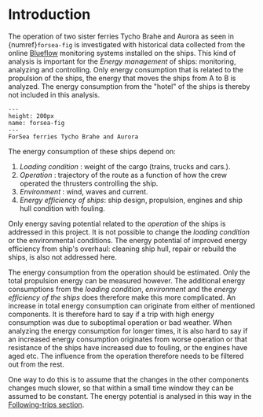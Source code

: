 # Introduction
The operation of two sister ferries Tycho Brahe and Aurora as seen in {numref}`forsea-fig` is investigated with historical data collected from the online [Blueflow](https://www.blueflow.se/) monitoring systems installed on the ships. This kind of analysis is important for the *Energy management* of ships: monitoring, analyzing and controlling. Only energy consumption that is related to the propulsion of the ships, the energy that moves the ships from A to B is analyzed. The energy consumption from the "hotel" of the ships is thereby not included in this analysis.   

```{figure} vitaskär.jpg
---
height: 200px
name: forsea-fig
---
ForSea ferries Tycho Brahe and Aurora
```
The energy consumption of these ships depend on:
1. *Loading condition* : weight of the cargo (trains, trucks and cars.).
2. *Operation* : trajectory of the route as a function of how the crew operated the thrusters controlling the ship.  
3. *Environment* : wind, waves and current.
4. *Energy efficiency of ships*: ship design, propulsion, engines and ship hull condition with fouling.

Only energy saving potential related to the *operation* of the ships is addressed in this project. It is not possible to change the *loading condition* or the environmental conditions. The energy potential of improved energy efficiency from ship's overhaul: cleaning ship hull, repair or rebuild the ships, is also not addressed here. 

The energy consumption from the operation should be estimated. Only the total propulsion energy can be measured however. 
The additional energy consumptions from the *loading condition*, *environment* and the *energy efficiency of the ships* does therefore make this more complicated. An increase in total energy consumption can originate from either of mentioned components. It is therefore hard to say if a trip with high energy consumption was due to suboptimal operation or bad weather. When analyzing the energy consumption for longer times, it is also hard to say if an increased energy consumption originates from worse operation or that resistance of the ships have increased due to fouling, or the engines have aged etc.
The influence from the operation therefore needs to be filtered out from the rest. 

One way to do this is to assume that the changes in the other components changes much slower, so that within a small time window they can be assumed to be constant. The energy potential is analysed in this way in the [Following-trips section](following_trips.ipynb).
